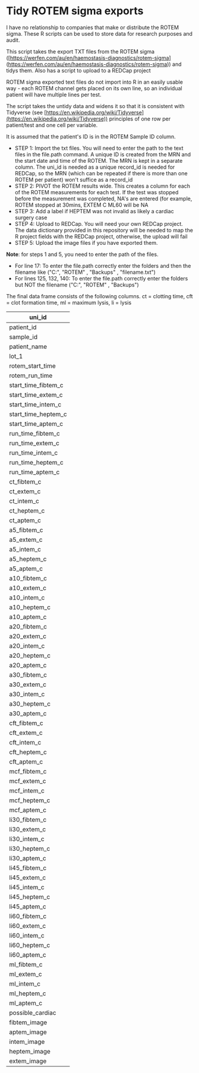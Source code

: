 # Tidy ROTEM sigma exports

I have no relationship to companies that make or distribute the ROTEM sigma. These R scripts can be used to store data for research purposes and audit. 

This script takes the export TXT files from the ROTEM sigma ([https://werfen.com/au/en/haemostasis-diagnostics/rotem-sigma] (https://werfen.com/au/en/haemostasis-diagnostics/rotem-sigma)) and tidys them. Also has a script to upload to a REDCap project


ROTEM sigma exported text files do not import into R in an easily usable way - each ROTEM channel gets placed on its own line, so an individual patient will have multiple lines per test.

  

The script takes the untidy data and widens it so that it is consistent with Tidyverse (see [https://en.wikipedia.org/wiki/Tidyverse](https://en.wikipedia.org/wiki/Tidyverse)) principles of one row per patient/test and one cell per variable.

  

It is assumed that the patient's ID is in the ROTEM Sample ID column.

  

*   STEP 1: Import the txt files. You will need to enter the path to the text files in the file.path command. A unique ID is created from the MRN and the start date and time of the ROTEM. The MRN is kept in a separate column. The uni\_id is needed as a unique record\_id is needed for REDCap, so the MRN (which can be repeated if there is more than one ROTEM per patient) won't suffice as a record\_id
*   STEP 2: PIVOT the ROTEM results wide. This creates a column for each of the ROTEM measurements for each test. If the test was stopped before the measurement was completed, NA's are entered (for example, ROTEM stopped at 30mins, EXTEM C ML60 will be NA
*   STEP 3: Add a label if HEPTEM was not invalid as likely a cardiac surgery case
*   STEP 4: Upload to REDCap. You will need your own REDCap project. The data dictionary provided in this repository will be needed to map the R project fields with the REDCap project, otherwise, the upload will fail
*   STEP 5: Upload the image files if you have exported them.

  

**Note**: for steps 1 and 5, you need to enter the path of the files.

*   For line 17: To enter the file.path correctly enter the folders and then the filename like ("C:", "ROTEM" , "Backups" , "filename.txt")
*   For lines 125, 132, 140: To enter the file.path correctly enter the folders but NOT the filename ("C:", "ROTEM" , "Backups")

  

The final data frame consists of the following columns. ct = clotting time, cft = clot formation time, ml = maximum lysis, li = lysis

| uni\_id |
| --- |
| patient\_id |
| sample\_id |
| patient\_name |
| lot\_1 |
| rotem\_start\_time |
| rotem\_run\_time |
| start\_time\_fibtem\_c |
| start\_time\_extem\_c |
| start\_time\_intem\_c |
| start\_time\_heptem\_c |
| start\_time\_aptem\_c |
| run\_time\_fibtem\_c |
| run\_time\_extem\_c |
| run\_time\_intem\_c |
| run\_time\_heptem\_c |
| run\_time\_aptem\_c |
| ct\_fibtem\_c |
| ct\_extem\_c |
| ct\_intem\_c |
| ct\_heptem\_c |
| ct\_aptem\_c |
| a5\_fibtem\_c |
| a5\_extem\_c |
| a5\_intem\_c |
| a5\_heptem\_c |
| a5\_aptem\_c |
| a10\_fibtem\_c |
| a10\_extem\_c |
| a10\_intem\_c |
| a10\_heptem\_c |
| a10\_aptem\_c |
| a20\_fibtem\_c |
| a20\_extem\_c |
| a20\_intem\_c |
| a20\_heptem\_c |
| a20\_aptem\_c |
| a30\_fibtem\_c |
| a30\_extem\_c |
| a30\_intem\_c |
| a30\_heptem\_c |
| a30\_aptem\_c |
| cft\_fibtem\_c |
| cft\_extem\_c |
| cft\_intem\_c |
| cft\_heptem\_c |
| cft\_aptem\_c |
| mcf\_fibtem\_c |
| mcf\_extem\_c |
| mcf\_intem\_c |
| mcf\_heptem\_c |
| mcf\_aptem\_c |
| li30\_fibtem\_c |
| li30\_extem\_c |
| li30\_intem\_c |
| li30\_heptem\_c |
| li30\_aptem\_c |
| li45\_fibtem\_c |
| li45\_extem\_c |
| li45\_intem\_c |
| li45\_heptem\_c |
| li45\_aptem\_c |
| li60\_fibtem\_c |
| li60\_extem\_c |
| li60\_intem\_c |
| li60\_heptem\_c |
| li60\_aptem\_c |
| ml\_fibtem\_c |
| ml\_extem\_c |
| ml\_intem\_c |
| ml\_heptem\_c |
| ml\_aptem\_c |
| possible\_cardiac |
| fibtem\_image |
| aptem\_image |
| intem\_image |
| heptem\_image |
| extem\_image |
